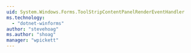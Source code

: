 ```yaml
---
uid: System.Windows.Forms.ToolStripContentPanelRenderEventHandler
ms.technology: 
  - "dotnet-winforms"
author: "stevehoag"
ms.author: "shoag"
manager: "wpickett"
---
```

